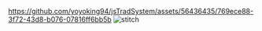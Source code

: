 https://github.com/yoyoking94/jsTradSystem/assets/56436435/769ece88-3f72-43d8-b076-07816ff6bb5b
![stitch](https://github.com/yoyoking94/jsTradSystem/assets/56436435/769ece88-3f72-43d8-b076-07816ff6bb5b)
